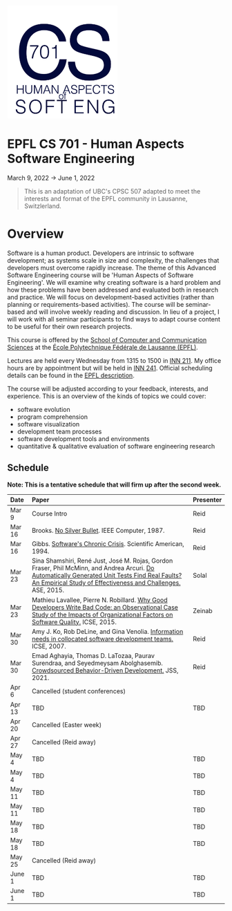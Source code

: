 <img src="logo.png" width="256px" alt="CPSC 507 Advanced Software Engineering">

# EPFL CS 701 - Human Aspects Software Engineering

March 9, 2022 -> June 1, 2022


> This is an adaptation of UBC's CPSC 507 adapted to meet the interests and format of the EPFL community in Lausanne, Switzlerland.


# Overview

Software is a human product. Developers are intrinsic to software development; as systems scale in size and complexity, the challenges that developers must overcome rapidly increase. The theme of this Advanced Software Engineering course will be 'Human Aspects of Software Engineering'. We will examine why creating software is a hard problem and how these problems have been addressed and evaluated both in research and practice. We will focus on development-based activities (rather than planning or requirements-based activities). The course will be seminar-based and will involve weekly reading and discussion. In lieu of a project, I will work with all seminar participants to find ways to adapt course content to be useful for their own research projects.

This course is offered by the [School of Computer and Communication Sciences](https://www.epfl.ch/schools/ic/) at the [École Polytechnique Fédérale de Lausanne (EPFL)](http://epfl.ch).

Lectures are held every Wednesday from 1315 to 1500 in [INN 211](https://plan.epfl.ch/?room==INN%20211). My office hours are by appointment but will be held in [INN 241](https://plan.epfl.ch/?room==INN%20241). Official scheduling details can be found in the [EPFL description](https://edu.epfl.ch/studyplan/en/doctoral_school/computer-and-communication-sciences/coursebook/human-aspects-of-software-engineering-CS-701).

The course will be adjusted according to your feedback, interests, and experience. This is an overview of the kinds of topics we could cover:

* software evolution
* program comprehension
* software visualization
* development team processes
* software development tools and environments
* quantitative &amp; qualitative evaluation of software engineering research

## Schedule

**Note: This is a tentative schedule that will firm up after the second week.**

| Date      	| Paper						                    | Presenter |
| :--       	|:--                                          | :--       |
| Mar 9   	| Course Intro 			                       | Reid   |
| Mar 16    	| Brooks. [No Silver Bullet](http://dx.doi.org/10.1109/MC.1987.1663532). IEEE Computer, 1987.  | Reid |
| Mar 16    	| Gibbs. [Software's Chronic Crisis](http://selab.csuohio.edu/~nsridhar/teaching/fall06/eec521/). Scientific American, 1994. | Reid |
| Mar 23   	|	Sina Shamshiri, René Just, José M. Rojas, Gordon Fraser, Phil McMinn, and Andrea Arcuri. [Do Automatically Generated Unit Tests Find Real Faults? An Empirical Study of Effectiveness and Challenges.](https://doi.org/10.1109/ASE.2015.86) ASE, 2015. | Solal   |
| Mar 23   	| Mathieu Lavallee, Pierre N. Robillard. [Why Good Developers Write Bad Code: an Observational Case Study of the Impacts of Organizational Factors on Software Quality.](https://doi.org/10.1109/ICSE.2015.83) ICSE, 2015. | Zeinab   |
| Mar 30   	| Amy J. Ko, Rob DeLine, and Gina Venolia. [Information needs in collocated software development teams.](https://doi.org/10.1109/ICSE.2007.45) ICSE, 2007. 			                       | Reid   |
| Mar 30 | Emad Aghayia, Thomas D. LaTozaa, Paurav Surendraa, and Seyedmeysam Abolghasemib. [Crowdsourced Behavior-Driven Development.](https://cs.gmu.edu/~tlatoza/papers/jss2021.pdf) JSS, 2021. | Reid |
| Apr 6   	| Cancelled (student conferences)   |      |
| Apr 13   	| TBD 			                       | TBD  |
| Apr 20   	| Cancelled (Easter week) 	          |      |
| Apr 27   	| Cancelled (Reid away) 	          |      |
| May 4   	| TBD 			                       | TBD   |
| May 4   	| TBD 			                       | TBD   |
| May 11   	| TBD 			                       | TBD   |
| May 11   	| TBD 			                       | TBD   |
| May 18   	| TBD 			                       | TBD   |
| May 18   	| TBD 			                       | TBD   |
| May 25   	| Cancelled (Reid away)             |    |
| June 1   	| TBD 			                       | TBD   |
| June 1   	| TBD 			                       | TBD   |

